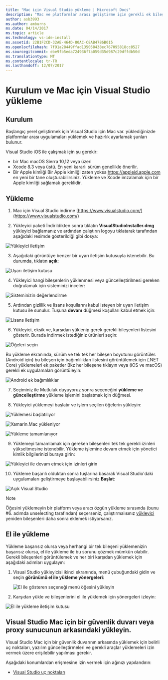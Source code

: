 ```yaml
---
title: "Mac için Visual Studio yükleme | Microsoft Docs"
description: "Mac ve platformlar arası geliştirme için gerekli ek bileşenleri için Visual Studio yükleme konusunda yönergeler."
author: asb3993
ms.author: amburns
ms.date: 04/14/2017
ms.topic: article
ms.technology: vs-ide-install
ms.assetid: 22B1F2CD-32AE-464D-80AC-C8AB4786B015
ms.openlocfilehash: 7f91a28449ffad135058438ec767095818cc8527
ms.sourcegitcommit: ebe9fb5eda724936f7a059d35d987c29dffdb50d
ms.translationtype: MT
ms.contentlocale: tr-TR
ms.lasthandoff: 12/07/2017
---
```

# <a name="setup-and-install-visual-studio-for-mac"></a>Kurulum ve Mac için Visual Studio yükleme

## <a name="setup"></a>Kurulum

Başlangıç yerel geliştirmek için Visual Studio için Mac var. yüklediğinizde platformlar arası uygulamaları yüklemek ve hazırlık ayarlamak şunları bulunur.

Visual Studio iOS ile çalışmak için şu gerekir:

* bir Mac macOS Sierra 10,12 veya üzeri
* Xcode 8.3 veya üstü. En yeni kararlı sürüm genellikle önerilir.
* Bir Apple kimliği Bir Apple kimliği zaten yoksa https://appleid.apple.com en yeni bir tane oluşturabilirsiniz. Yükleme ve Xcode imzalamak için bir Apple kimliği sağlamak gereklidir.

## <a name="install"></a>Yükleme

1. Mac için Visual Studio indirme [https://www.visualstudio.com/](https://www.visualstudio.com/)

2. Yükleyici paketi İndirildikten sonra tıklatın **VisualStudioInstaller.dmg** yükleyici bağlamanız ve ardından çalıştırın logoyu tıklatarak tarafından aşağıdaki resimde gösterildiği gibi dosya:

  ![Yükleyici iletişim](media/installer-image1.png)

3. Aşağıdaki görüntüye benzer bir uyarı iletişim kutusuyla istenebilir. Bu durumda, tıklatın **açık**:

  ![Uyarı iletişim kutusu](media/installer-image2.png)

4. Yükleyici hangi bileşenlerin yüklenmesi veya güncelleştirilmesi gereken doğrulamak için sisteminizi inceler:

  ![Sisteminizin değerlendirme](media/installer-image3.png)

5. Ardından gizlilik ve lisans koşullarını kabul isteyen bir uyarı iletişim kutusu ile sunulur. Tuşuna **devam** düğmesi koşulları kabul etmek için:

  ![Lisans iletişim](media/installer-image4.png)

6. Yükleyici, eksik ve, karşıdan yüklenip gerek gerekli bileşenleri listesini gösterir. Burada indirmek istediğiniz ürünleri seçin:

  ![Öğeleri seçin](media/installer-image5.png)

  Bu yükleme ekranında, sürüm ve tek tek her bileşen boyutunu görüntüler. (Android için) bu bileşen için bağımlılıkları listesini görüntülemek için (.NET Core) yüklemeleri ek paketler Bkz her bileşene tıklayın veya (iOS ve macOS) gerekli ek uygulamaları görüntüleyin:

  ![Android ek bağımlılıklar](media/installer-image6.png)

7. Seçiminiz ile Mutluluk duyuyoruz sonra seçeneğini **yükleme ve güncelleştirme** yükleme işlemini başlatmak için düğmesi.

8. Yükleyici yüklemeyi başlatır ve işlem seçilen öğelerin yükleyin:

  ![Yüklemesi başlatılıyor](media/installer-image7.png)

  ![Xamarin.Mac yükleniyor](media/installer-image8.png)

  ![Yükleme tamamlanıyor](media/installer-image9.png)

9. Yüklemeyi tamamlamak için gereken bileşenleri tek tek gerekli izinleri yükseltmesine istenebilir. Yükleme işlemine devam etmek için yönetici kimlik bilgilerinizi buraya girin:

  ![Yükleyici ile devam etmek için izinleri girin](media/installer-image10.png)

10. Yükleme başarılı olduktan sonra tuşlarına basarak Visual Studio'daki uygulamaları geliştirmeye başlayabilirsiniz **Başlat**:

  ![Açık Visual Studio](media/installer-image11.png)

> [!NOTE]
Öğesini yüklemeyin bir platform veya aracı özgün yükleme sırasında (bunu #6. adımda unselecting tarafından) seçerseniz, çalıştırmalısınız [yükleyici](https://www.visualstudio.com/vs/) yeniden bileşenleri daha sonra eklemek istiyorsanız.

## <a name="manual-installation"></a>El ile yükleme

Yükleme başarısız olursa veya herhangi bir tek bileşeni yüklemenizin başarısız olursa, el ile yükleme ile bu sorunu çözmek mümkün olabilir. Gerekli bileşenleri görüntülemek ve her biri karşıdan yüklemek için aşağıdaki adımları uygulayın:

1. Visual Studio yükleyicisi ikinci ekranında, menü çubuğundaki gidin ve seçin **görünümü el ile yükleme yönergeleri**:

    ![El ile gösteren seçeneği menü öğesini yükleyin](media/installer-image12.png)

2. Karşıdan yükle ve bileşenlerini el ile yüklemek için yönergeleri izleyin:

  ![El ile yükleme iletişim kutusu](media/installer-image13.png)

## <a name="install-visual-studio-for-mac-behind-a-firewall-or-proxy-server"></a>Visual Studio Mac için bir güvenlik duvarı veya proxy sunucunun arkasındaki yükleyin.

Visual Studio Mac için bir güvenlik duvarının arkasında yüklemek için belirli uç noktaları, yazılım güncelleştirmeleri ve gerekli araçlar yüklemeleri izin vermek üzere erişilebilir yapılması gerekir.

Aşağıdaki konumlardan erişmesine izin vermek için ağınızı yapılandırın:

* [Visual Studio uç noktaları](https://docs.microsoft.com/visualstudio/install/install-visual-studio-behind-a-firewall-or-proxy-server)